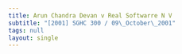 ```yaml
---
title: Arun Chandra Devan v Real Softwarre N V
subtitle: "[2001] SGHC 300 / 09\_October\_2001"
tags: null
layout: single
---
```


